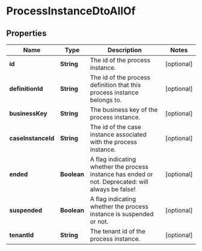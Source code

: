 

# ProcessInstanceDtoAllOf


## Properties

Name | Type | Description | Notes
------------ | ------------- | ------------- | -------------
**id** | **String** | The id of the process instance. |  [optional]
**definitionId** | **String** | The id of the process definition that this process instance belongs to. |  [optional]
**businessKey** | **String** | The business key of the process instance. |  [optional]
**caseInstanceId** | **String** | The id of the case instance associated with the process instance. |  [optional]
**ended** | **Boolean** | A flag indicating whether the process instance has ended or not. Deprecated: will always be false! |  [optional]
**suspended** | **Boolean** | A flag indicating whether the process instance is suspended or not. |  [optional]
**tenantId** | **String** | The tenant id of the process instance. |  [optional]



